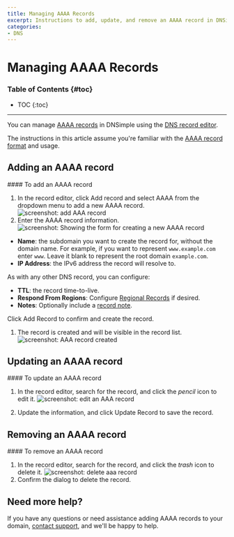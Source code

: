 ```yaml
---
title: Managing AAAA Records
excerpt: Instructions to add, update, and remove an AAAA record in DNSimple.
categories:
- DNS
---
```


# Managing AAAA Records

### Table of Contents {#toc}

* TOC
{:toc}

---

You can manage [AAAA records](/articles/aaaa-record) in DNSimple using the [DNS record editor](/articles/record-editor).

The instructions in this article assume you're familiar with the [AAAA record format](/articles/aaaa-record#record-format) and usage.


## Adding an AAAA record

<div class="section-steps" markdown="1">
#### To add an AAAA record

1. In the record editor, click <label>Add record</label> and select <label>AAAA</label> from the dropdown menu to add a new AAAA record.
  ![screenshot: add AAA record](/files/aaa-record-add.png)
1. Enter the AAAA record information.
  ![screenshot: Showing the form for creating a new AAAA record](/files/record-aaaa-create-new.png)

  - **Name**: the subdomain you want to create the record for, without the domain name. For example, if you want to represent `www.example.com` enter `www`. Leave it blank to represent the root domain `example.com`.
  - **IP Address**: the IPv6 address the record will resolve to.

  As with any other DNS record, you can configure:

  - **TTL**: the record time-to-live.
  - **Respond From Regions**: Configure [Regional Records](/articles/regional-records/) if desired.
  - **Notes**: Optionally include a [record note](/articles/record-notes/).

  Click <label>Add Record</label> to confirm and create the record.

1. The record is created and will be visible in the record list.
  ![screenshot: AAA record created](/files/aaa-record-created.png)
</div>

## Updating an AAAA record

<div class="section-steps" markdown="1">
#### To update an AAAA record

1. In the record editor, search for the record, and click the _pencil_ icon to edit it.
  ![screenshot: edit an AAA record](/files/aaa-record-edit.png)

1. Update the information, and click <label>Update Record</label> to save the record.
</div>


## Removing an AAAA record

<div class="section-steps" markdown="1">
#### To remove an AAAA record

1. In the record editor, search for the record, and click the _trash_ icon to delete it.
  ![screenshot: delete aaa record](/files/aaa-record-delete.png)
1. Confirm the dialog to delete the record.
</div>

## Need more help?

If you have any questions or need assistance adding AAAA records to your domain, [contact support](https://dnsimple.com/feedback), and we'll be happy to help.

